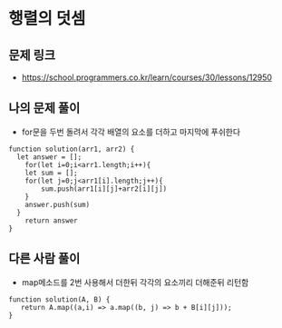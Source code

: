 # 행렬의 덧셈

## 문제 링크

- https://school.programmers.co.kr/learn/courses/30/lessons/12950

## 나의 문제 풀이

- for문을 두번 돌려서 각각 배열의 요소를 더하고 마지막에 푸쉬한다

```Js
function solution(arr1, arr2) {
  let answer = [];
	for(let i=0;i<arr1.length;i++){
    let sum = [];
    for(let j=0;j<arr1[i].length;j++){
    	sum.push(arr1[i][j]+arr2[i][j])
    }
    answer.push(sum)
  }
	return answer
}

```

## 다른 사람 풀이

- map메소드를 2번 사용해서 더한뒤 각각의 요소끼리 더해준뒤 리턴함

```Js
function solution(A, B) {
   return A.map((a,i) => a.map((b, j) => b + B[i][j]));
}
```
